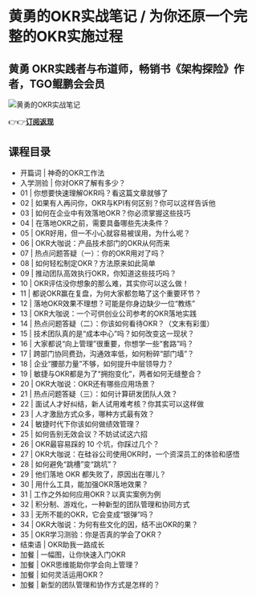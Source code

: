 黄勇的OKR实战笔记 / 为你还原一个完整的OKR实施过程
=============================

黄勇 **OKR实践者与布道师，畅销书《架构探险》作者，TGO鲲鹏会会员**
--------------------------------------

![黄勇的OKR实战笔记](https://www.geekgay.com/storage/geek/geek_2e48ef4a96b9cc01188916cbda319aac.jpg)  
  
👉👉[**订阅返现**](https://time.geekbang.org/column/intro/100030701?code=tJRJiQivUh9n3spREzE2XOZlXBn0Fs8zXVrQ6cJquUg%3D "黄勇的OKR实战笔记")  
  
课程目录
----

  
  
- 开篇词 | 神奇的OKR工作法
- 入学测验 | 你对OKR了解有多少？
- 01 | 你想要快速理解OKR吗？看这篇文章就够了
- 02 | 如果有人再问你，OKR与KPI有何区别？你可以这样告诉他
- 03 | 如何在企业中有效落地OKR？你必须掌握这些技巧
- 04 | 在落地OKR之前，需要具备哪些先决条件？
- 05 | OKR好用，但一不小心就容易被误用，为什么呢？
- 06 | OKR大咖说：产品技术部门的OKR从何而来
- 07 | 热点问题答疑（一）：你的OKR用对了吗？
- 08 | 如何轻松制定OKR？方法原来如此简单
- 09 | 推动团队高效执行OKR，你知道这些技巧吗？
- 10 | OKR评估没你想象的那么难，其实你可以这么做！
- 11 | 都说OKR赢在复盘，为何大家都忽略了这个重要环节？
- 12 | 落地OKR效果不理想？可能是你身边缺少一位“教练”
- 13 | OKR大咖说：一个可供创业公司参考的OKR落地实践
- 14 | 热点问题答疑（二）：你该如何看待OKR？（文末有彩蛋）
- 15 | 技术团队真的是“成本中心”吗？如何改变这一现状？
- 16 | 大家都说“向上管理”很重要，你想学一些“套路”吗？
- 17 | 跨部门协同费劲，沟通效率低，如何粉碎“部门墙”？
- 18 | 企业“腰部力量”不够，如何提升中层领导力？
- 19 | 敏捷与OKR都是为了“拥抱变化”，两者如何无缝整合？
- 20 | OKR大咖说：OKR还有哪些应用场景？
- 21 | 热点问题答疑（三）：如何计算研发团队人效？
- 22 | 面试人才好纠结，新人试用难考核？你其实可以这样做
- 23 | 人才激励方式众多，哪种方式最有效？
- 24 | 敏捷时代下你该如何做绩效管理？
- 25 | 如何告别无效会议？不妨试试这六招
- 26 | OKR最容易踩的 10 个坑，你踩过几个？
- 27 | OKR大咖说：在硅谷公司使用OKR时，一个资深员工的体验和感悟
- 28 | 如何避免“跳槽”变“跳坑”？
- 29 | 他们落地 OKR 都失败了，原因出在哪儿？
- 30 | 用什么工具，能加强OKR落地效果？
- 31 | 工作之外如何应用OKR？以真实案例为例
- 32 | 积分制、游戏化，一种新型的团队管理和协同方式
- 33 | 无所不能的OKR，它会变成“银弹”吗？
- 34 | OKR大咖说：为何有些文化的因，结不出OKR的果？
- 35 | OKR学习测验：你是否真的学会了OKR？
- 结束语 | OKR助我一路成长
- 加餐 | 一幅图，让你快速入门OKR
- 加餐 | OKR思维能助你学会向上管理？
- 加餐 | 如何灵活运用OKR？
- 加餐 | 新型的团队管理和协作方式是怎样的？